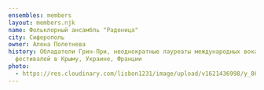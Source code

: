 ```yaml
---
ensembles: members
layout: members.njk
name: Фольклорный ансамбль "Радоница"
city: Сиферополь
owner: Алена Полетнева
history: Обладатели Грин-При, неоднократные лауреаты международных вокальных
  фестивалей в Крыму, Украине, Франции
photo:
  - https://res.cloudinary.com/lisbon1231/image/upload/v1621436998/y_86f24f96_rheqep.jpg
---
```

